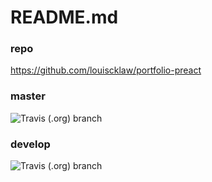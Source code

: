 # README.md

### repo
https://github.com/louiscklaw/portfolio-preact

### master
![Travis (.org) branch](https://img.shields.io/travis/louiscklaw/portfolio-preact/master)

### develop
![Travis (.org) branch](https://img.shields.io/travis/louiscklaw/portfolio-preact/develop)
